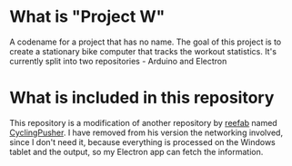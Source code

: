 # What is "Project W"
A codename for a project that has no name. The goal of this project is to create a stationary bike computer that tracks the workout statistics.
It's currently split into two repositories - Arduino and Electron

# What is included in this repository
This repository is a modification of another repository by [reefab](https://github.com/reefab) named [CyclingPusher](https://github.com/reefab/CyclingPusher).
I have removed from his version the networking involved, since I don't need it, because everything is processed on the Windows tablet and the output, so my Electron app can fetch the information.
